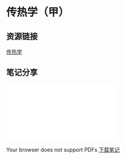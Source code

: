 # 传热学（甲）

## 资源链接 
[传热学](https://pan.baidu.com/s/1iUFanUCHCWmHnJwFms0Juw?pwd=awtt)

## 笔记分享


<object data="Heat_Transfer.pdf" type="application/pdf" width="100%" height="100%">
    <embed src="Heat_Transfer.pdf" type="application/pdf" />
    <p>
        Your browser does not support PDFs
        <a href="Heat_Transfer.pdf" class="image fit">下载笔记</a>
    </p>
</object>


